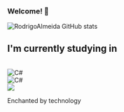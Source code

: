 ### Welcome! 👋 
![RodrigoAlmeida GitHub stats](https://github-readme-stats.vercel.app/api?username=RodrigoAlmeidaDEV&show_icons=true&theme=tokyonight)

## I'm currently studying in

<div style="display: inline_block"><br/>
 <img aling="center" alt="C#" src="https://img.shields.io/badge/C%23-239120?style=for-the-badge&logo=c-sharp&logoColor=white" />
 </div>
 <img aling="center" alt="C#" src="https://img.shields.io/badge/JavaScript-F7DF1E?style=for-the-badge&logo=javascript&logoColor=black" />
 </div><br/>
 <img src="https://cdn.jsdelivr.net/gh/devicons/devicon/icons/java/java-original-wordmark.svg" />
          
 
 Enchanted by technology
